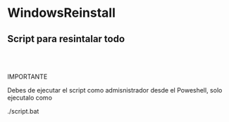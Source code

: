 <html>
  <h1>WindowsReinstall</h1>
  <h2>Script para resintalar todo</h2>
  <br><br>
  <p>IMPORTANTE</p>
  <p>Debes de ejecutar el script como admisnistrador desde el Poweshell, solo ejecutalo como</p>
  <p>./script.bat</p>
</html>
